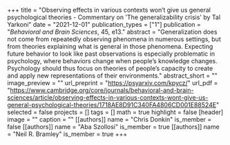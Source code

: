 +++
title = "Observing effects in various contexts won’t give us general psychological theories - Commentary on 'The generalizability crisis' by Tal Yarkoni"
date = "2021-12-01"
publication_types = ["1"]
publication = "_Behavioral and Brain Sciences_, 45, e13."
abstract = "Generalization does not come from repeatedly observing phenomena in numerous settings, but from theories explaining what is general in those phenomena. Expecting future behavior to look like past observations is especially problematic in psychology, where behaviors change when people’s knowledge changes. Psychology should thus focus on theories of people’s capacity to create and apply new representations of their environments."
abstract_short = ""
image_preview = ""
url_preprint = "https://psyarxiv.com/kpycz/"
url_pdf = "https://www.cambridge.org/core/journals/behavioral-and-brain-sciences/article/observing-effects-in-various-contexts-wont-give-us-general-psychological-theories/1718AE8D91C340FA4806CD001E88524E"
selected = false
projects = []
tags = []
math = true
highlight = false
[header]
image = ""
caption = ""
[[authors]]
	name = "Chris Donkin"
	is_member = false
[[authors]]
	name = "Aba Szollosi"
	is_member = true
[[authors]]
	name = "Neil R. Bramley"
	is_member = true
+++
